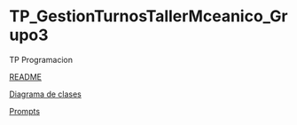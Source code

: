 # TP_GestionTurnosTallerMceanico_Grupo3
TP Programacion

[README](https://docs.google.com/document/d/1irZYD7EFx--T57MX7-_lL7YeuHwxDn7ZdHWj6gYMfzE/edit?tab=t.0)

[Diagrama de clases](https://drive.google.com/file/d/12EA9GNl3RKhEREqBURMETGpLDu0f_r1Y/view?usp=sharing)

[Prompts](https://drive.google.com/drive/folders/19KdQ8d43KnYxe8vgiaP3pNIsxL-AXsZP?usp=drive_link)



